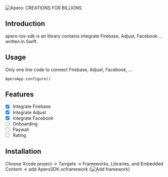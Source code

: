 ![Apero: CREATIONS FOR BILLIONS](https://apero.vn/themes/apero/assets/images/logo.png)

## Introduction
apero-ios-sdk is an library contains integrate Firebase, Adjust, Facebook ... written in Swift.

## Usage
Only one line code to connect Firebase, Adjust, Facebook, ...
```
AperoApp.configure()
```

## Features
- [x] Integrate Firebase
- [x] Integrate Adjust
- [x] Integrate Facebook
- [ ] Onboarding
- [ ] Paywall
- [ ] Rating

## Installation
Choose Xcode project -> Tarrgets -> Frameworks, Libraries, and Embedded Content -> add AperoSDK.xcframework
(![Add framework](https://ibb.co/ckkWGRK))
